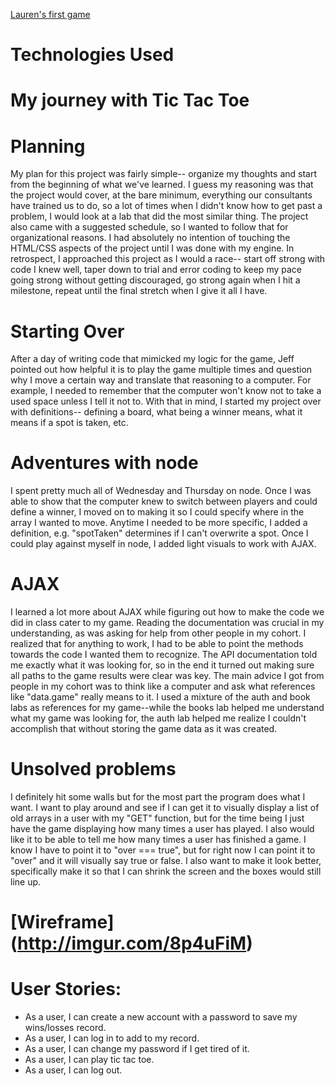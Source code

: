 [Lauren's first game](https://laurpaik.github.io/tic-tac-toe/)

# Technologies Used

# My journey with Tic Tac Toe

# Planning
  My plan for this project was fairly simple-- organize my thoughts and start from the beginning of what we've learned. I guess my reasoning was that the project would cover, at the bare minimum, everything our consultants have trained us to do, so a lot of times when I didn't know how to get past a problem, I would look at a lab that did the most similar thing. The project also came with a suggested schedule, so I wanted to follow that for organizational reasons. I had absolutely no intention of touching the HTML/CSS aspects of the project until I was done with my engine. In retrospect, I approached this project as I would a race-- start off strong with code I knew well, taper down to trial and error coding to keep my pace going strong without getting discouraged, go strong again when I hit a milestone, repeat until the final stretch when I give it all I have.

# Starting Over
  After a day of writing code that mimicked my logic for the game, Jeff pointed out how helpful it is to play the game multiple times and question why I move a certain way and translate that reasoning to a computer. For example, I needed to remember that the computer won't know not to take a used space unless I tell it not to. With that in mind, I started my project over with definitions-- defining a board, what being a winner means, what it means if a spot is taken, etc.
# Adventures with node
  I spent pretty much all of Wednesday and Thursday on node. Once I was able to show that the computer knew to switch between players and could define a winner, I moved on to making it so I could specify where in the array I wanted to move. Anytime I needed to be more specific, I added a definition, e.g. "spotTaken" determines if I can't overwrite a spot. Once I could play against myself in node, I added light visuals to work with AJAX.
# AJAX
  I learned a lot more about AJAX while figuring out how to make the code we did in class cater to my game. Reading the documentation was crucial in my understanding, as was asking for help from other people in my cohort. I realized that for anything to work, I had to be able to point the methods towards the code I wanted them to recognize. The API documentation told me exactly what it was looking for, so in the end it turned out making sure all paths to the game results were clear was key. The main advice I got from people in my cohort was to think like a computer and ask what references like "data.game" really means to it. I used a mixture of the auth and book labs as references for my game--while the books lab helped me understand what my game was looking for, the auth lab helped me realize I couldn't accomplish that without storing the game data as it was created.
# Unsolved problems
  I definitely hit some walls but for the most part the program does what I want. I want to play around and see if I can get it to visually display a list of old arrays in a user with my "GET" function, but for the time being I just have the game displaying how many times a user has played. I also would like it to be able to tell me how many times a user has finished a game. I know I have to point it to "over === true", but for right now I can point it to "over" and it will visually say true or false. I also want to make it look better, specifically make it so that I can shrink the screen and the boxes would still line up.

# [Wireframe] (http://imgur.com/8p4uFiM)
# User Stories:
  - As a user, I can create a new account with a password to save my wins/losses record.
  - As a user, I can log in to add to my record.
  - As a user, I can change my password if I get tired of it.
  - As a user, I can play tic tac toe.
  - As a user, I can log out.
